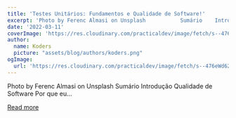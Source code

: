 ```yaml
---
title: 'Testes Unitários: Fundamentos e Qualidade de Software!'
excerpt: 'Photo by Ferenc Almasi on Unsplash           Sumário    Introdução Qualidade de Software Por que eu...'
date: '2022-03-11'
coverImage: 'https://res.cloudinary.com/practicaldev/image/fetch/s--476eWd62--/c_imagga_scale,f_auto,fl_progressive,h_420,q_auto,w_1000/https://dev-to-uploads.s3.amazonaws.com/uploads/articles/5ftx134hc3ppm0ay548y.jpg'
author:
  name: Koders
  picture: "assets/blog/authors/koders.png"
ogImage:
  url: 'https://res.cloudinary.com/practicaldev/image/fetch/s--476eWd62--/c_imagga_scale,f_auto,fl_progressive,h_420,q_auto,w_1000/https://dev-to-uploads.s3.amazonaws.com/uploads/articles/5ftx134hc3ppm0ay548y.jpg'
---
```


Photo by Ferenc Almasi on Unsplash           Sumário    Introdução Qualidade de Software Por que eu...

[Read more](https://dev.to/wnqueiroz/testes-unitarios-fundamentos-e-qualidade-de-software-5af0)

